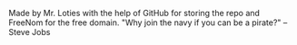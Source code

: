 Made by Mr. Loties with the help of GitHub for storing the repo and FreeNom for the free domain.
"Why join the navy if you can be a pirate?" –Steve Jobs